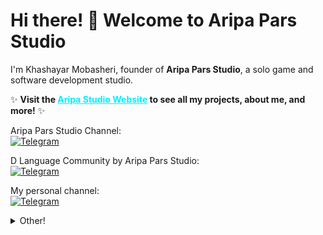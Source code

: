 <h1>Hi there! 👋 Welcome to Aripa Pars Studio </h1>
<p>I'm Khashayar Mobasheri, founder of <b>Aripa Pars Studio</b>, a solo game and software development studio.</p>
<p>✨ <b>Visit the <a href="https://aripastudio.github.io/AripaStudio/" style="color: #00f0ff; font-weight: bold;">Aripa Studio Website</a> to see all my projects, about me, and more!</b> ✨</p>
<p>
  Aripa Pars Studio Channel:<br>
  <a href="https://t.me/AripaStudio">
    <img src="https://img.shields.io/badge/Telegram-Channel-blue?style=for-the-badge&logo=telegram&logoColor=white" alt="Telegram">
  </a>
</p>

<p>
  D Language Community by Aripa Pars Studio:<br>
  <a href="https://t.me/DLanguageAP">
    <img src="https://img.shields.io/badge/Telegram-Community-blueviolet?style=for-the-badge&logo=telegram&logoColor=white" alt="Telegram">
  </a>
</p>

<p>
  My personal channel:<br>
  <a href="https://t.me/khashayarAP">
    <img src="https://img.shields.io/badge/Telegram-Channel-grey?style=for-the-badge&logo=telegram&logoColor=white" alt="Telegram">
  </a>
</p>

<details>
  <summary>Other!</summary>

  <h2> Github Trophies : </h2>
<p  align="left"> 
  <img src="https://github-profile-trophy.vercel.app/?username=AripaStudio&theme=gruvbox&no-frame=false&no-bg=false&margin-w=10" alt="GitHub Trophies" />
</p>
<h2> Github Stats : </h2>
<img src="https://github-readme-stats.vercel.app/api?username=AripaStudio&show_icons=true&theme=dark" alt="GitHub Stats">

<h2> Github Streak : </h2>
<p>
<img src="https://github-readme-streak-stats.herokuapp.com/?user=AripaStudio&theme=dark" alt="GitHub Streak">
</p>



 
</details>
